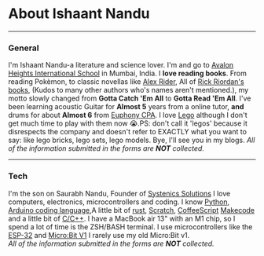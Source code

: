 # About Ishaant Nandu
***
### General

I'm Ishaant Nandu-a literature and science lover. I'm and go to [Avalon Heights International School](https://www.avalonheights.org/) in Mumbai, India. I **love reading books**. From reading Pokèmon, to classic novellas like [Alex Rider](https://alexrider.com/), All of [Rick Riordan's books](https://rickriordan.com/), (Kudos to many other authors who's names aren't mentioned.), my motto slowly changed from **Gotta Catch 'Em All** to **Gotta Read 'Em All**. I've been learning acoustic Guitar for **Almost 5** years from a online tutor, **and** drums for about **Almost 6** from [Euphony CPA](https://www.euphony.in/). I love [Lego](https://lego.com) although I don't get much time to play with them now 😭.PS: don't call it 'legos' because it disrespects the company and doesn't refer to EXACTLY what you want to say: like lego bricks, lego sets, lego models. Bye, I'll see you in my blogs. 
_All of the information submitted in the forms are **NOT** collected._

- - -

### Tech

I'm the son on Saurabh Nandu, Founder of
 [Systenics Solutions](https://www.systenics.com) 
I love computers, electronics, microcontrollers and coding.
I know [Python](https://www.python.org), [Arduino coding language](https://docs.arduino.cc/software/ide/#ide-v2),A little bit of [rust](https://www.rust-lang.org),
 [Scratch](https://scratch.mit.edu), [CoffeeScript](https://coffeescript.org/) [Makecode](https://www.microsoft.com/en-us/makecode?rtc=1) and a little bit of [C/C++](https://isocpp.org/get-started). I have a MacBook air 13" with an M1 chip, so I spend a lot of time is the ZSH/BASH terminal. I use microcontrollers like the [ESP-32](https://en.wikipedia.org/wiki/ESP32) and [Micro:Bit V1](https://en.wikipedia.org/wiki/Micro_Bit) I rarely use my old Micro:Bit v1.<br>
_All of the information submitted in the forms are **NOT** collected._
